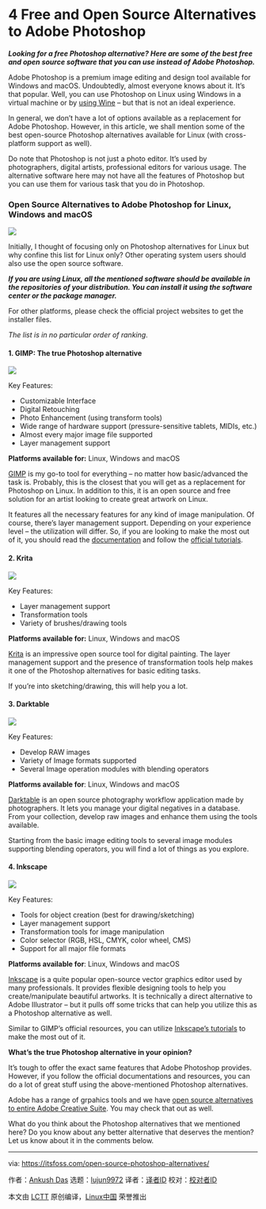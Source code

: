 [#]: collector: (lujun9972)
[#]: translator: (algzjh)
[#]: reviewer: ( )
[#]: publisher: ( )
[#]: url: ( )
[#]: subject: (4 Free and Open Source Alternatives to Adobe Photoshop)
[#]: via: (https://itsfoss.com/open-source-photoshop-alternatives/)
[#]: author: (Ankush Das https://itsfoss.com/author/ankush/)

4 Free and Open Source Alternatives to Adobe Photoshop
======

_**Looking for a free Photoshop alternative? Here are some of the best free and open source software that you can use instead of Adobe Photoshop.**_

Adobe Photoshop is a premium image editing and design tool available for Windows and macOS. Undoubtedly, almost everyone knows about it. It’s that popular. Well, you can use Photoshop on Linux using Windows in a virtual machine or by [using Wine][1] – but that is not an ideal experience.

In general, we don’t have a lot of options available as a replacement for Adobe Photoshop. However, in this article, we shall mention some of the best open-source Photoshop alternatives available for Linux (with cross-platform support as well).

Do note that Photoshop is not just a photo editor. It’s used by photographers, digital artists, professional editors for various usage. The alternative software here may not have all the features of Photoshop but you can use them for various task that you do in Photoshop.

### Open Source Alternatives to Adobe Photoshop for Linux, Windows and macOS

![][2]

Initially, I thought of focusing only on Photoshop alternatives for Linux but why confine this list for Linux only? Other operating system users should also use the open source software.

_**If you are using Linux, all the mentioned software should be available in the repositories of your distribution. You can install it using the software center or the package manager.**_

For other platforms, please check the official project websites to get the installer files.

_The list is in no particular order of ranking_.

#### 1\. GIMP: The true Photoshop alternative

![][3]

Key Features:

  * Customizable Interface
  * Digital Retouching
  * Photo Enhancement (using transform tools)
  * Wide range of hardware support (pressure-sensitive tablets, MIDIs, etc.)
  * Almost every major image file supported
  * Layer management support



**Platforms available for:** Linux, Windows and macOS

[GIMP][4] is my go-to tool for everything – no matter how basic/advanced the task is. Probably, this is the closest that you will get as a replacement for Photoshop on Linux. In addition to this, it is an open source and free solution for an artist looking to create great artwork on Linux.

It features all the necessary features for any kind of image manipulation. Of course, there’s layer management support. Depending on your experience level – the utilization will differ. So, if you are looking to make the most out of it, you should read the [documentation][5] and follow the [official tutorials][6].

#### 2\. Krita

![][7]

Key Features:

  * Layer management support
  * Transformation tools
  * Variety of brushes/drawing tools



**Platforms available for:** Linux, Windows and macOS

[Krita][8] is an impressive open source tool for digital painting. The layer management support and the presence of transformation tools help makes it one of the Photoshop alternatives for basic editing tasks.

If you’re into sketching/drawing, this will help you a lot.

#### 3\. Darktable

![][9]

Key Features:

  * Develop RAW images
  * Variety of Image formats supported
  * Several Image operation modules with blending operators



**Platforms available for**: Linux, Windows and macOS

[Darktable][10] is an open source photography workflow application made by photographers. It lets you manage your digital negatives in a database. From your collection, develop raw images and enhance them using the tools available.

Starting from the basic image editing tools to several image modules supporting blending operators, you will find a lot of things as you explore.

#### 4\. Inkscape

![][11]

Key Features:

  * Tools for object creation (best for drawing/sketching)
  * Layer management support
  * Transformation tools for image manipulation
  * Color selector (RGB, HSL, CMYK, color wheel, CMS)
  * Support for all major file formats



**Platforms available for**: Linux, Windows and macOS

[Inkscape][12] is a quite popular open-source vector graphics editor used by many professionals. It provides flexible designing tools to help you create/manipulate beautiful artworks. It is technically a direct alternative to Adobe Illustrator – but it pulls off some tricks that can help you utilize this as a Photoshop alternative as well.

Similar to GIMP’s official resources, you can utilize [Inkscape’s tutorials][13] to make the most out of it.

**What’s the true Photoshop alternative in your opinion?**

It’s tough to offer the exact same features that Adobe Photoshop provides. However, if you follow the official documentations and resources, you can do a lot of great stuff using the above-mentioned Photoshop alternatives.

Adobe has a range of grpahics tools and we have [open source alternatives to entire Adobe Creative Suite][14]. You may check that out as well.

What do you think about the Photoshop alternatives that we mentioned here? Do you know about any better alternative that deserves the mention? Let us know about it in the comments below.

--------------------------------------------------------------------------------

via: https://itsfoss.com/open-source-photoshop-alternatives/

作者：[Ankush Das][a]
选题：[lujun9972][b]
译者：[译者ID](https://github.com/译者ID)
校对：[校对者ID](https://github.com/校对者ID)

本文由 [LCTT](https://github.com/LCTT/TranslateProject) 原创编译，[Linux中国](https://linux.cn/) 荣誉推出

[a]: https://itsfoss.com/author/ankush/
[b]: https://github.com/lujun9972
[1]: https://itsfoss.com/install-latest-wine/
[2]: https://i2.wp.com/itsfoss.com/wp-content/uploads/2019/10/open_source_photoshop_alternatives.png?ssl=1
[3]: https://i1.wp.com/itsfoss.com/wp-content/uploads/2018/08/gimp-screenshot.jpg?ssl=1
[4]: https://www.gimp.org/
[5]: https://www.gimp.org/docs/
[6]: https://www.gimp.org/tutorials/
[7]: https://i2.wp.com/itsfoss.com/wp-content/uploads/2019/09/krita-paint.png?ssl=1
[8]: https://krita.org/
[9]: https://i2.wp.com/itsfoss.com/wp-content/uploads/2019/09/darktable.jpg?ssl=1
[10]: https://www.darktable.org/
[11]: https://i2.wp.com/itsfoss.com/wp-content/uploads/2017/12/inkscape-screenshot.jpg?ssl=1
[12]: https://inkscape.org/
[13]: https://inkscape.org/learn/
[14]: https://itsfoss.com/adobe-alternatives-linux/
